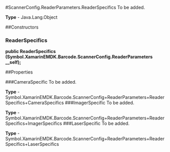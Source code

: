 #ScannerConfig.ReaderParameters.ReaderSpecifics
To be added.

**Type** - Java.Lang.Object

##Constructors
### ReaderSpecifics 
**public ReaderSpecifics (Symbol.XamarinEMDK.Barcode.ScannerConfig.ReaderParameters __self);**

##Properties

###CameraSpecific
To be added.

**Type** - Symbol.XamarinEMDK.Barcode.ScannerConfig+ReaderParameters+ReaderSpecifics+CameraSpecifics
###ImagerSpecific
To be added.

**Type** - Symbol.XamarinEMDK.Barcode.ScannerConfig+ReaderParameters+ReaderSpecifics+ImagerSpecifics
###LaserSpecific
To be added.

**Type** - Symbol.XamarinEMDK.Barcode.ScannerConfig+ReaderParameters+ReaderSpecifics+LaserSpecifics


